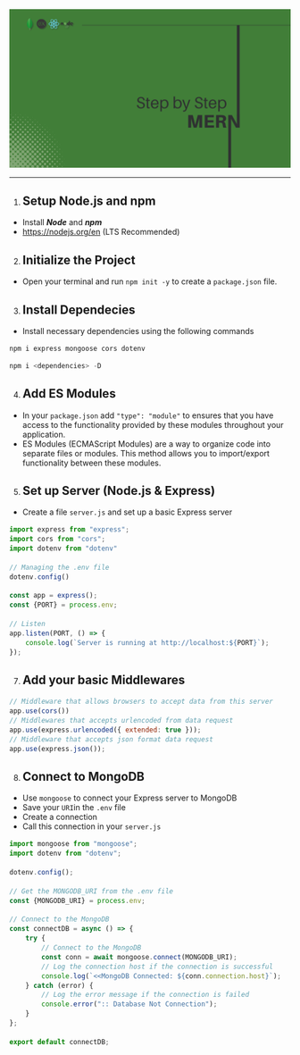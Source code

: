 <img src="./mern.png" title="MERN Step by Step">

---

1. ## Setup Node.js and npm

- Install ***Node*** and ***npm***
- https://nodejs.org/en (LTS Recommended)

2. ## Initialize the Project

- Open your terminal and run `npm init -y` to create a `package.json` file. 

3. ## Install Dependecies

- Install necessary dependencies using the following commands
  
 ```javascript
npm i express mongoose cors dotenv
```

 ```javascript
 npm i <dependencies> -D 
 ``` 

4. ## Add ES Modules

- In your `package.json` add `"type": "module"` to ensures that you have access to the functionality provided by these modules throughout your application.
- ES Modules (ECMAScript Modules) are a way to organize code into separate files or modules. This method allows you to import/export functionality between these modules.

5. ## Set up Server (Node.js & Express)

- Create a file `server.js` and set up a basic Express server

```javascript
import express from "express";
import cors from "cors";
import dotenv from "dotenv"

// Managing the .env file
dotenv.config()

const app = express();
const {PORT} = process.env;

// Listen
app.listen(PORT, () => {
    console.log(`Server is running at http://localhost:${PORT}`);
});
```


7. ## Add your basic Middlewares

```javascript
// Middleware that allows browsers to accept data from this server
app.use(cors())
// Middlewares that accepts urlencoded from data request
app.use(express.urlencoded({ extended: true }));
// Middleware that accepts json format data request
app.use(express.json());
```

8. ## Connect to MongoDB

- Use `mongoose` to connect your Express server to MongoDB
- Save your `URI`in the `.env` file
- Create a connection
- Call this connection in your `server.js`

```javascript
import mongoose from "mongoose";
import dotenv from "dotenv";

dotenv.config();

// Get the MONGODB_URI from the .env file
const {MONGODB_URI} = process.env;

// Connect to the MongoDB
const connectDB = async () => {
    try {
        // Connect to the MongoDB
        const conn = await mongoose.connect(MONGODB_URI);
        // Log the connection host if the connection is successful
        console.log(`<<MongoDB Connected: ${conn.connection.host}`);
    } catch (error) {
        // Log the error message if the connection is failed
        console.error(":: Database Not Connection");
    }
};

export default connectDB;
```

